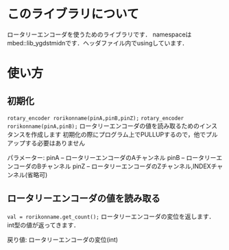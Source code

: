 # このライブラリについて
ロータリーエンコーダを使うためのライブラリです．
namespaceはmbed::lib_ygdstmidnです．ヘッダファイル内でusingしています．

# 使い方

## 初期化
`rotary_encoder rorikonname(pinA,pinB,pinZ);`
`rotary_encoder rorikonname(pinA,pinB);`
ロータリーエンコーダの値を読み取るためのインスタンスを作成します
初期化の際にプログラム上でPULLUPするので，他でプルアップする必要はありません

パラメーター:
pinA – ロータリーエンコーダのAチャンネル
pinB – ロータリーエンコーダのBチャンネル
pinZ – ロータリーエンコーダのZチャンネル,INDEXチャンネル(省略可)

## ロータリーエンコーダの値を読み取る
`val = rorikonname.get_count();`
ロータリーエンコーダの変位を返します．
int型の値が返ってきます．

戻り値:
ロータリーエンコーダの変位(int)